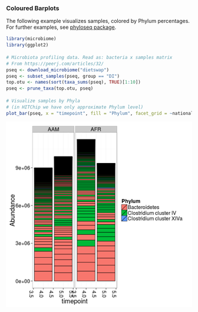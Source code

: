 ### Coloured Barplots

The following example visualizes samples, colored by Phylum
percentages. For further examples, see [phyloseq
package](http://joey711.github.io/phyloseq/plot_bar-examples.html).


```r
library(microbiome)
library(ggplot2)

# Microbiota profiling data. Read as: bacteria x samples matrix
# From https://peerj.com/articles/32/
pseq <- download_microbiome("dietswap")
pseq <- subset_samples(pseq, group == "DI")
top.otu <- names(sort(taxa_sums(pseq), TRUE)[1:10])
pseq <- prune_taxa(top.otu, pseq)

# Visualize samples by Phyla 
# (in HITChip we have only approximate Phylum level)
plot_bar(pseq, x = "timepoint", fill = "Phylum", facet_grid = ~nationality)
```

![plot of chunk barplot](figure/barplot-1.png) 

